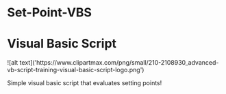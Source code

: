 # Set-Point-VBS
<h1>Visual Basic Script</h1> ![alt text]('https://www.clipartmax.com/png/small/210-2108930_advanced-vb-script-training-visual-basic-script-logo.png')
<p> Simple visual basic script that evaluates setting points!</p>
